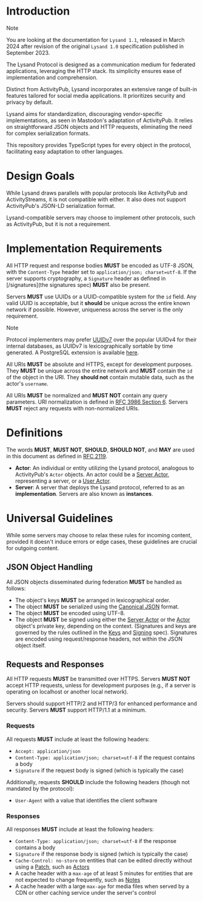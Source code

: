 # Introduction

> [!NOTE]
> You are looking at the documentation for `Lysand 1.1`, released in March 2024 after revision of the original `Lysand 1.0` specification published in September 2023.

The Lysand Protocol is designed as a communication medium for federated applications, leveraging the HTTP stack. Its simplicity ensures ease of implementation and comprehension.

Distinct from ActivityPub, Lysand incorporates an extensive range of built-in features tailored for social media applications. It prioritizes security and privacy by default.

Lysand aims for standardization, discouraging vendor-specific implementations, as seen in Mastodon's adaptation of ActivityPub. It relies on straightforward JSON objects and HTTP requests, eliminating the need for complex serialization formats.

This repository provides TypeScript types for every object in the protocol, facilitating easy adaptation to other languages.

# Design Goals

While Lysand draws parallels with popular protocols like ActivityPub and ActivityStreams, it is not compatible with either. It also does not support ActivityPub's JSON-LD serialization format.

Lysand-compatible servers may choose to implement other protocols, such as ActivityPub, but it is not a requirement.

# Implementation Requirements

All HTTP request and response bodies **MUST** be encoded as UTF-8 JSON, with the `Content-Type` header set to `application/json; charset=utf-8`. If the server supports cryptography, a `Signature` header as defined in [/signatures](the signatures spec) **MUST** also be present.

Servers **MUST** use UUIDs or a UUID-compatible system for the `id` field. Any valid UUID is acceptable, but it **should** be unique across the entire known network if possible. However, uniqueness across the server is the only requirement.

> [!NOTE]
> Protocol implementers may prefer [UUIDv7](https://www.ietf.org/archive/id/draft-peabody-dispatch-new-uuid-format-04.html#name-uuid-version-7) over the popular UUIDv4 for their internal databases, as UUIDv7 is lexicographically sortable by time generated. A PostgreSQL extension is available [here](https://github.com/fboulnois/pg_uuidv7).

All URIs **MUST** be absolute and HTTPS, except for development purposes. They **MUST** be unique across the entire network and **MUST** contain the `id` of the object in the URI. They **should not** contain mutable data, such as the actor's `username`.

All URIs **MUST** be normalized and **MUST NOT** contain any query parameters. URI normalization is defined in [RFC 3986 Section 6](https://datatracker.ietf.org/doc/html/rfc3986#section-6). Servers **MUST** reject any requests with non-normalized URIs.

# Definitions

The words **MUST**, **MUST NOT**, **SHOULD**, **SHOULD NOT**, and **MAY** are used in this document as defined in [RFC 2119](https://datatracker.ietf.org/doc/html/rfc2119).

- **Actor**: An individual or entity utilizing the Lysand protocol, analogous to ActivityPub's `Actor` objects. An actor could be a [Server Actor](federation/server-actor), representing a server, or a [User Actor](objects/actors).
- **Server**: A server that deploys the Lysand protocol, referred to as an **implementation**. Servers are also known as **instances**.

# Universal Guidelines

While some servers may choose to relax these rules for incoming content, provided it doesn't induce errors or edge cases, these guidelines are crucial for outgoing content.

## JSON Object Handling

All JSON objects disseminated during federation **MUST** be handled as follows:
- The object's keys **MUST** be arranged in lexicographical order.
- The object **MUST** be serialized using the [Canonical JSON](https://datatracker.ietf.org/doc/html/rfc8785) format.
- The object **MUST** be encoded using UTF-8.
- The object **MUST** be signed using either the [Server Actor](federation/server-actor) or the [Actor](objects/actors) object's private key, depending on the context. (Signatures and keys are governed by the rules outlined in the [Keys](cryptography/keys) and [Signing](cryptography/signing) spec). Signatures are encoded using request/response headers, not within the JSON object itself.

## Requests and Responses

All HTTP requests **MUST** be transmitted over HTTPS. Servers **MUST NOT** accept HTTP requests, unless for development purposes (e.g., if a server is operating on localhost or another local network).

Servers should support HTTP/2 and HTTP/3 for enhanced performance and security. Servers **MUST** support HTTP/1.1 at a minimum.

### Requests

All requests **MUST** include at least the following headers:
- `Accept: application/json`
- `Content-Type: application/json; charset=utf-8` if the request contains a body
- `Signature` if the request body is signed (which is typically the case)

Additionally, requests **SHOULD** include the following headers (though not mandated by the protocol):
- `User-Agent` with a value that identifies the client software

### Responses

All responses **MUST** include at least the following headers:
- `Content-Type: application/json; charset=utf-8` if the response contains a body
- `Signature` if the response body is signed (which is typically the case)
- `Cache-Control: no-store` on entities that can be edited directly without using a [Patch](objects/patch), such as [Actors](objects/actors)
- A cache header with a `max-age` of at least 5 minutes for entities that are not expected to change frequently, such as [Notes](objects/publications)
- A cache header with a large `max-age` for media files when served by a CDN or other caching service under the server's control